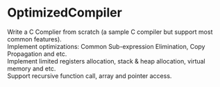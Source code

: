 OptimizedCompiler
=================

Write a C Complier from scratch (a sample C compiler but support most common features).<br>
Implement optimizations: Common Sub-expression Elimination, Copy Propagation and etc.<br>
Implement limited registers allocation, stack &amp; heap allocation, virtual memory and etc.<br>
Support recursive function call, array and pointer access. <br>
